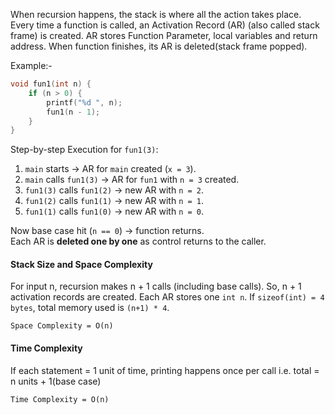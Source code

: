 When recursion happens, the stack is where all the action takes place.
Every time a function is called, an Activation Record (AR) (also called stack frame) is created. AR stores Function Parameter, local variables and return address. When function finishes, its AR is deleted(stack frame popped).

Example:- 
```cpp
void fun1(int n) {
    if (n > 0) {
        printf("%d ", n);
        fun1(n - 1);
    }
}
```
 Step-by-step Execution for `fun1(3)`:
1. `main` starts → AR for `main` created (`x = 3`).
2. `main` calls `fun1(3)` → AR for `fun1` with `n = 3` created.
3. `fun1(3)` calls `fun1(2)` → new AR with `n = 2`.
4. `fun1(2)` calls `fun1(1)` → new AR with `n = 1`.
5. `fun1(1)` calls `fun1(0)` → new AR with `n = 0`.
    
Now base case hit (`n == 0`) → function returns.  
Each AR is **deleted one by one** as control returns to the caller.

#### Stack Size and Space Complexity

For input n, recursion makes n + 1 calls (including base calls). So, n + 1 activation records are created.
Each AR stores one `int n`. If `sizeof(int) = 4 bytes`, total memory used is `(n+1) * 4`.

```ad-important
Space Complexity = O(n)
```

#### Time Complexity
If each statement = 1 unit of time, printing happens once per call i.e. total = n units + 1(base case)

```ad-important
Time Complexity = O(n)
```

